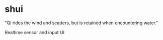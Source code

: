shui
====
"Qi rides the wind and scatters, but is retained when encountering water."

Realtime sensor and input UI
